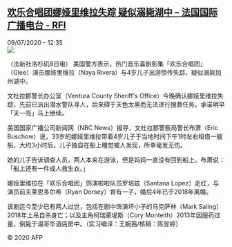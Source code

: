 <!--1594299323000-->
[欢乐合唱团娜娅里维拉失踪 疑似溺毙湖中 – 法国国际广播电台 - RFI](http://www.rfi.fr//cn/contenu/20200709-%E6%AC%A2%E4%B9%90%E5%90%88%E5%94%B1%E5%9B%A2%E5%A8%9C%E5%A8%85%E9%87%8C%E7%BB%B4%E6%8B%89%E5%A4%B1%E8%B8%AA-%E7%96%91%E4%BC%BC%E6%BA%BA%E6%AF%99%E6%B9%96%E4%B8%AD)
------

<div>09/07/2020 - 12:35</div><img src="https://s.rfi.fr/media/display/a0b312f8-c1d9-11ea-9190-005056a964fe/w:310/p:16x9/int0012b.200709183502.jpg"><div class="t-content__body u-clearfix"><div class="m-interstitial"></div><p>（法新社洛杉矶8日电）    美国警方表示，热门音乐喜剧影集「欢乐合唱团」（Glee）演员娜娅里维拉（Naya Rivera）与4岁儿子出游惊传失踪，疑似溺毙加州湖中。</p><p>    文杜拉郡警长办公室（Ventura County Sheriff's Office）今晚确认娜娅里维拉失踪，先前已派出潜水警队寻人，后来碍于天色太黑而无法进行搜救任务，承诺明早「天一亮」马上继续。</p><p>    美国国家广播公司新闻网（NBC News）报导，文杜拉郡警察局警长布萧（Eric Buschow）说，33岁的娜娅里维拉带着4岁儿子于当地时间下午1时左右租借一艘船，大约3小时后，儿子独自在船上睡觉被人发现，所幸毫发无伤。</p><p>    她的儿子告诉调查人员，两人本来在游泳，但是妈妈一直没有回到船上。布萧说：「船上还有一件成人救生衣。」</p><p>    娜娅里维拉在「欢乐合唱团」饰演啦啦队员罗培兹（Santana Lopez）走红，与演员前夫莱恩多尔希（Ryan Dorsey）育有一子，婚后4年已于2018年离婚。</p><p>    该剧迄今至少已有两人过世，包括在剧中饰演坏小子的马克萨林（Mark Saling）2018年上吊自杀身亡；以及主角柯瑞蒙堤斯（Cory Monteith）2013年因服药过量，倒毙于温哥华酒店房中。（实习编译：王婉茜/核稿：陈昱婷）</p><p class="t-copyright">© 2020 AFP</p>        </div>
